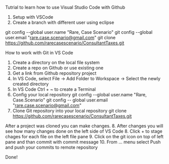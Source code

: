 Tutrial to learn how to use Visual Studio Code with Github

1. Setup with VSCode
2. Create a branch with different user using eclipse

git config --global user.name "Rare, Case Scenario"
git config --global user.email "rare.case.scenario@gmail.com"
git clone https://github.com/rarecasescenario/ConsultantTaxes.git


How to work with Git in VS Code
1. Create a directory on the local file system
2. Create a repo on Github or use existing one
3. Get a link from Github repository project
4. In VS Code, select File -> Add Folder to Workspace -> Select the newly created directory
5. In VS Code Ctrl + ~ to create a Terminal 
6.  Config your local repository
    git config --global user.name "Rare, Case.Scenario"
    git config -- global user.email "rare.case.scenario@gmail.com"
7. Clone Git repository into your local repository
    git clone https://github.com/rarecasescenario/ConsultantTaxes.git

After a project was cloned you can make changes.
8. After changes you will see how many changes done on the left side of  VS Code
8. Click + to stage chages for each file on the left file pane
9. Click on the git icon on top of left pane and than commit with commit message
10. From ... menu select Push and push your commits to remote repository

Done!